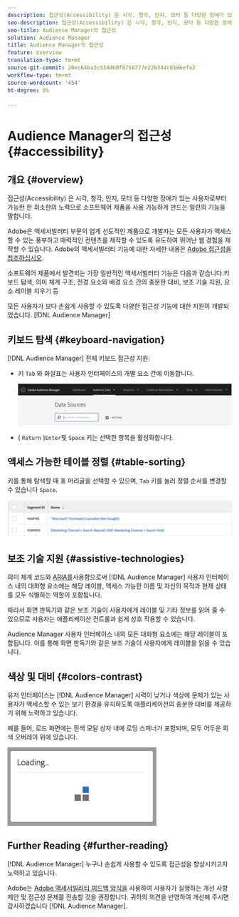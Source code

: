 ```yaml
---
description: 접근성(Accessibility) 은 시각, 청각, 인지, 모터 등 다양한 장애가 있는 사용자로부터 가능한 한 최소한의 노력으로 소프트웨어 제품을 사용 가능하게 만드는 일련의 기능을 말합니다.
seo-description: 접근성(Accessibility) 은 시각, 청각, 인지, 모터 등 다양한 장애가 있는 사용자로부터 가능한 한 최소한의 노력으로 소프트웨어 제품을 사용 가능하게 만드는 일련의 기능을 말합니다.
seo-title: Audience Manager의 접근성
solution: Audience Manager
title: Audience Manager의 접근성
feature: overview
translation-type: tm+mt
source-git-commit: 20ec64ba3c934d60f8758777e226344c8586efa3
workflow-type: tm+mt
source-wordcount: '454'
ht-degree: 0%

---
```



# Audience Manager의 접근성 {#accessibility}

## 개요 {#overview}

접근성(Accessibility) 은 시각, 청각, 인지, 모터 등 다양한 장애가 있는 사용자로부터 가능한 한 최소한의 노력으로 소프트웨어 제품을 사용 가능하게 만드는 일련의 기능을 말합니다.

Adobe은 액세서빌러티 부문의 업계 선도적인 제품으로 개발자는 모든 사용자가 액세스할 수 있는 풍부하고 매력적인 컨텐츠를 제작할 수 있도록 유도하여 뛰어난 웹 경험을 제작할 수 있습니다. Adobe의 액세서빌러티 기능에 대한 자세한 내용은 [Adobe 접근성을 참조하십시오](https://www.adobe.com/accessibility.html).

소프트웨어 제품에서 발견되는 가장 일반적인 액세서빌러티 기능은 다음과 같습니다.키보드 탐색, 의미 체계 구조, 전경 요소와 배경 요소 간의 충분한 대비, 보조 기술 지원, 요소 레이블 지우기 등

모든 사용자가 보다 손쉽게 사용할 수 있도록 다양한 접근성 기능에 대한 지원이 개발되었습니다. [!DNL Audience Manager]

## 키보드 탐색 {#keyboard-navigation}

[!DNL Audience Manager] 전체 키보드 접근성 지원:

* 키 `Tab` 와 화살표는 사용자 인터페이스의 개별 요소 간에 이동합니다.

   ![액세서빌러티 강조 표시](assets/accesibility-highlight.png)

* ( `Return` )`Enter`및 `Space` 키는 선택한 항목을 활성화합니다.

## 액세스 가능한 테이블 정렬 {#table-sorting}

키를 통해 탐색할 때 표 머리글을 선택할 수 있으며, `Tab` 키를 눌러 정렬 순서를 변경할 수 있습니다 `Space`.

![accessibility-table-headers](assets/accessibility-table-headers.png)

## 보조 기술 지원 {#assistive-technologies}

의미 체계 코드와 [ARIA를](https://www.w3.org/WAI/standards-guidelines/aria/)사용함으로써 [!DNL Audience Manager] 사용자 인터페이스 내의 대화형 요소에는 해당 레이블, 액세스 가능한 이름 및 자신의 목적과 현재 상태를 모두 식별하는 역할이 포함됩니다.

따라서 화면 판독기와 같은 보조 기술이 사용자에게 레이블 및 기타 정보를 읽어 줄 수 있으므로 사용자는 애플리케이션 컨트롤과 쉽게 상호 작용할 수 있습니다.

Audience Manager 사용자 인터페이스 내의 모든 대화형 요소에는 해당 레이블이 포함됩니다. 이를 통해 화면 판독기와 같은 보조 기술이 사용자에게 레이블을 읽을 수 있습니다.

## 색상 및 대비 {#colors-contrast}

유저 인터페이스는 [!DNL Audience Manager] 시력이 낮거나 색상에 문제가 있는 사용자가 액세스할 수 있는 보기 환경을 유지하도록 애플리케이션의 충분한 대비를 제공하기 위해 노력하고 있습니다.

예를 들어, 로드 화면에는 흰색 모달 상자 내에 로딩 스피너가 포함되며, 모두 어두운 회색 오버레이 위에 있습니다.

![접근성](assets/accessibility-loading.png)

## Further Reading {#further-reading}

[!DNL Audience Manager] 누구나 손쉽게 사용할 수 있도록 접근성을 향상시키고자 노력하고 있습니다.

Adobe는 [Adobe 액세서빌러티 피드백 양식을](https://www.adobe.com/accessibility/feedback.html) 사용하여 사용자가 실행하는 개선 사항 제안 및 접근성 문제를 전송할 것을 권장합니다. 귀하의 의견을 반영하여 개선해 주시면 감사하겠습니다 [!DNL Audience Manager].